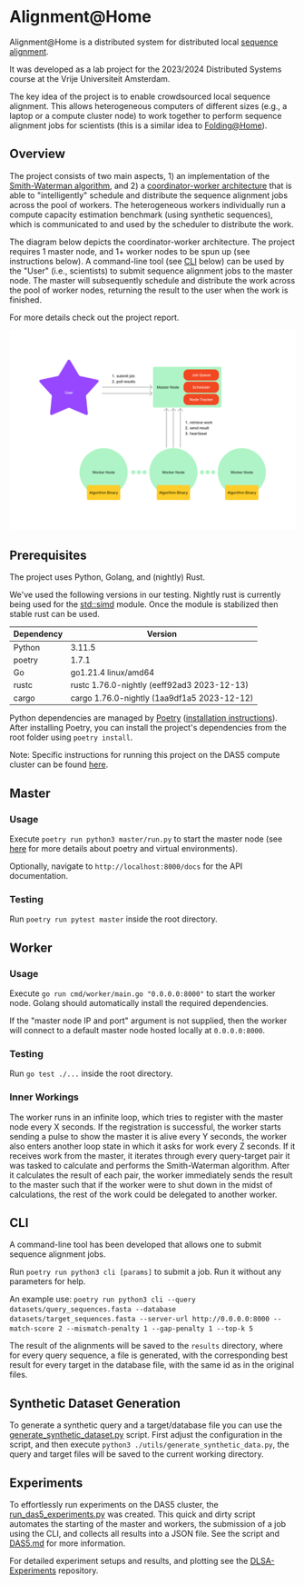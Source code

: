 # Alignment@Home

Alignment@Home is a distributed system for distributed local [sequence alignment](https://en.wikipedia.org/wiki/Sequence_alignment).

It was developed as a lab project for the 2023/2024 Distributed Systems course at the Vrije Universiteit Amsterdam.

The key idea of the project is to enable crowdsourced local sequence alignment. This allows heterogeneous computers of different sizes (e.g., a laptop or a compute cluster node) to work together to perform sequence alignment jobs for scientists (this is a similar idea to [Folding@Home](https://en.wikipedia.org/wiki/Folding@home)).

## Overview
The project consists of two main aspects, 1) an implementation of the [Smith-Waterman algorithm](https://en.wikipedia.org/wiki/Smith%E2%80%93Waterman_algorithm), and 2) a [coordinator-worker architecture](https://en.wikipedia.org/wiki/Master%E2%80%93slave_(technology)) that is able to "intelligently" schedule and distribute the sequence alignment jobs across the pool of workers. The heterogeneous workers individually run a compute capacity estimation benchmark (using synthetic sequences), which is communicated to and used by the scheduler to distribute the work.

The diagram below depicts the coordinator-worker architecture. The project requires 1 master node, and 1+ worker nodes to be spun up (see instructions below). A command-line tool (see [CLI](#cli) below) can be used by the "User" (i.e., scientists) to submit sequence alignment jobs to the master node. The master will subsequently schedule and distribute the work across the pool of worker nodes, returning the result to the user when the work is finished.

For more details check out the project report.

![The Architecture](assets/aah_architecture_overview.png)

## Prerequisites
The project uses Python, Golang, and (nightly) Rust.

We've used the following versions in our testing. Nightly rust is currently being used for the [std::simd](https://doc.rust-lang.org/nightly/std/simd/index.html) module. Once the module is stabilized then stable rust can be used.

| Dependency | Version                                     |
|------------|---------------------------------------------|
| Python     | 3.11.5                                      |
| poetry     | 1.7.1                                       |
| Go         | go1.21.4 linux/amd64                        |
| rustc      | rustc 1.76.0-nightly (eeff92ad3 2023-12-13) |
| cargo      | cargo 1.76.0-nightly (1aa9df1a5 2023-12-12) |

Python dependencies are managed by [Poetry](https://python-poetry.org/) ([installation instructions](https://python-poetry.org/docs/#installation)). After installing Poetry, you can install the project's dependencies from the root folder using `poetry install`.

Note: Specific instructions for running this project on the DAS5 compute cluster can be found [here](DAS5.md).

## Master

### Usage

Execute `poetry run python3 master/run.py` to start the master node (see [here](https://python-poetry.org/docs/basic-usage/#activating-the-virtual-environment) for more details about poetry and virtual environments).

Optionally, navigate to `http://localhost:8000/docs` for the API documentation.

### Testing

Run `poetry run pytest master` inside the root directory.

## Worker

### Usage

Execute `go run cmd/worker/main.go "0.0.0.0:8000"` to start the worker node. Golang should automatically install the required dependencies.

If the "master node IP and port" argument is not supplied, then the worker will connect to a default master node hosted locally at `0.0.0.0:8000`.

### Testing

Run `go test ./...` inside the root directory.

### Inner Workings
The worker runs in an infinite loop, which tries to register with the master node every X seconds. If the registration is successful, the worker starts sending a pulse to show the master it is alive every Y seconds, the worker also enters another loop state in which it asks for work every Z seconds. If it receives work from the master, it iterates through every query-target pair it was tasked to calculate and performs the Smith-Waterman algorithm. After it calculates the result of each pair, the worker immediately sends the result to the master such that if the worker were to shut down in the midst of calculations, the rest of the work could be delegated to another worker.

## CLI

A command-line tool has been developed that allows one to submit sequence alignment jobs.

Run `poetry run python3 cli [params]` to submit a job. Run it without any parameters for help.

An example use: `poetry run python3 cli --query datasets/query_sequences.fasta --database datasets/target_sequences.fasta --server-url http://0.0.0.0:8000 --match-score 2 --mismatch-penalty 1 --gap-penalty 1 --top-k 5`

The result of the alignments will be saved to the `results` directory, where for every query sequence, a file is generated, with the corresponding best result for every target in the database file, with the same id as in the original files.

## Synthetic Dataset Generation
To generate a synthetic query and a target/database file you can use the [generate_synthetic_dataset.py](utils/generate_synthetic_data.py) script. First adjust the configuration in the script, and then execute `python3 ./utils/generate_synthetic_data.py`, the query and target files will be saved to the current working directory.

## Experiments

To effortlessly run experiments on the DAS5 cluster, the [run_das5_experiments.py](utils/run_das5_experiments.py) was created. This quick and dirty script automates the starting of the master and workers, the submission of a job using the CLI, and collects all results into a JSON file. See the script and [DAS5.md](DAS5.md) for more information.

For detailed experiment setups and results, and plotting see the [DLSA-Experiments](https://github.com/Noorts/DLSA-Experiments) repository.
